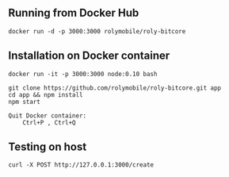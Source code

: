 

## Running from Docker Hub

    docker run -d -p 3000:3000 rolymobile/roly-bitcore


## Installation on Docker container

    docker run -it -p 3000:3000 node:0.10 bash

    git clone https://github.com/rolymobile/roly-bitcore.git app
    cd app && npm install
    npm start

    Quit Docker container:
        Ctrl+P , Ctrl+Q


## Testing on host

    curl -X POST http://127.0.0.1:3000/create

